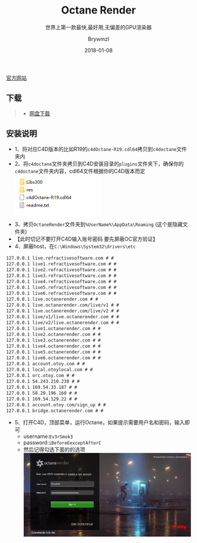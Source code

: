 ﻿---
layout:     post
title:      Octane Render
subtitle:   世界上第一款最快,最好用,无偏差的GPU渲染器
date:       2018-01-08
author:     Brywmzl
header-img: img/Octane/SPACEMAN_2560.jpg
catalog: true
tags:
    - CINEMA 4D
    - 插件
    - Octane
    - Render
---

[官方网站](https://home.otoy.com/render/octane-render/)

## 下载  
>- [网盘下载](https://pan.baidu.com/s/1eR3i0oU)  

## 安装说明  
* 1、将对应C4D版本的比如R19的`c4dOctane-R19.cdl64`拷贝到`c4doctane`文件夹内  
* 2、将`c4doctane`文件夹拷贝到C4D安装目录的`plugins`文件夹下，确保你的`c4doctane`文件夹内容，cdl64文件根据你的C4D版本而定  
![](https://github.com/Brywmzl/Brywmzl.github.io/raw/master/img/Octane/1.png)  
* 3、拷贝`OctaneRender`文件夹到`%UserName%\AppData\Roaming` (这个是隐藏文件夹)  
* 【此时切记不要打开C4D输入账号密码 要先屏蔽OC官方验证】
* 4、屏蔽host，在`C:\Windows\System32\drivers\etc`  
```
127.0.0.1 live.refractivesoftware.com # #
127.0.0.1 live1.refractivesoftware.com # #
127.0.0.1 live2.refractivesoftware.com # #
127.0.0.1 live3.refractivesoftware.com # #
127.0.0.1 live4.refractivesoftware.com # #
127.0.0.1 live5.refractivesoftware.com # #
127.0.0.1 live6.refractivesoftware.com # #
127.0.0.1 live.octanerender.com # #
127.0.0.1 live.octanerender.com/live/v1 # #
127.0.0.1 live.octanerender.com/live/v2 # #
127.0.0.1 live/v1/live.octanerender.com # #
127.0.0.1 live/v2/live.octanerender.com # #
127.0.0.1 live1.octanerender.com # #
127.0.0.1 live2.octanerender.com # #
127.0.0.1 live3.octanerender.com # #
127.0.0.1 live4.octanerender.com # #
127.0.0.1 live5.octanerender.com # #
127.0.0.1 live6.octanerender.com # #
127.0.0.1 account.otoy.com # #
127.0.0.1 local.otoylocal.com # #
127.0.0.1 orc.otoy.com # #
127.0.0.1 54.243.210.230 # #
127.0.0.1 169.54.33.187 # #
127.0.0.1 58.20.196.160 # #
127.0.0.1 169.54.129.22 # #
127.0.0.1 account.otoy.com/sign_up # #
127.0.0.1 bridge.octanerender.com # #
```
* 5、打开C4D，顶部菜单，运行Octane，如果提示需要用户名和密码，输入即可  
	* username:`Ev3rSmok3`  
	* password:`iBeforeEexceptAfterC`  
	* 然后记得勾选下面的的选项  
![](https://github.com/Brywmzl/Brywmzl.github.io/raw/master/img/Octane/2.jpg)  